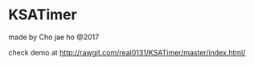 # KSATimer

made by Cho jae ho @2017

check demo at
<http://rawgit.com/real0131/KSATimer/master/index.html/>
